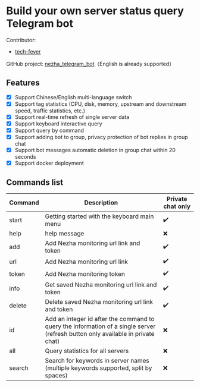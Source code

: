 # Build your own server status query Telegram bot
Contributor: 
+ [tech-fever](https://github.com/tech-fever)

GitHub project: [nezha_telegram_bot](https://github.com/tech-fever/nezha_telegram_bot)（English is already supported）  

## Features

- [x] Support Chinese/English multi-language switch
- [x] Support tag statistics (CPU, disk, memory, upstream and downstream speed, traffic statistics, etc.)
- [x] Support real-time refresh of single server data
- [x] Support keyboard interactive query
- [x] Support query by command
- [x] Support adding bot to group, privacy protection of bot replies in group chat
- [x] Support bot messages automatic deletion in group chat within 20 seconds
- [x] Support docker deployment

## Commands list

Command | Description | Private chat only
--- | --- | ---
start | Getting started with the keyboard main menu | ✔️
help | help message | ❌
add | Add Nezha monitoring url link and token | ✔️
url | Add Nezha monitoring url link | ✔️
token | Add Nezha monitoring token | ✔️
info | Get saved Nezha monitoring url link and token | ✔️
delete | Delete saved Nezha monitoring url link and token | ✔️
id | Add an integer id after the command to query the information of a single server (refresh button only available in private chat) | ❌
all | Query statistics for all servers | ❌
search | Search for keywords in server names (multiple keywords supported, split by spaces) | ❌

